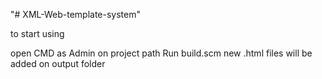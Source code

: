 "# XML-Web-template-system" 

to start using 

open CMD as Admin on project path 
Run build.scm
new .html files will be added on output folder
